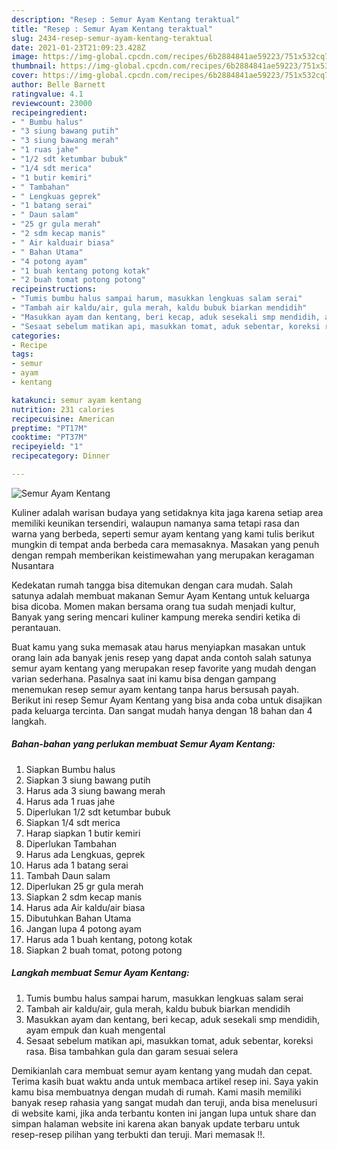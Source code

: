 ```yaml
---
description: "Resep : Semur Ayam Kentang teraktual"
title: "Resep : Semur Ayam Kentang teraktual"
slug: 2434-resep-semur-ayam-kentang-teraktual
date: 2021-01-23T21:09:23.428Z
image: https://img-global.cpcdn.com/recipes/6b2884841ae59223/751x532cq70/semur-ayam-kentang-foto-resep-utama.jpg
thumbnail: https://img-global.cpcdn.com/recipes/6b2884841ae59223/751x532cq70/semur-ayam-kentang-foto-resep-utama.jpg
cover: https://img-global.cpcdn.com/recipes/6b2884841ae59223/751x532cq70/semur-ayam-kentang-foto-resep-utama.jpg
author: Belle Barnett
ratingvalue: 4.1
reviewcount: 23000
recipeingredient:
- " Bumbu halus"
- "3 siung bawang putih"
- "3 siung bawang merah"
- "1 ruas jahe"
- "1/2 sdt ketumbar bubuk"
- "1/4 sdt merica"
- "1 butir kemiri"
- " Tambahan"
- " Lengkuas geprek"
- "1 batang serai"
- " Daun salam"
- "25 gr gula merah"
- "2 sdm kecap manis"
- " Air kalduair biasa"
- " Bahan Utama"
- "4 potong ayam"
- "1 buah kentang potong kotak"
- "2 buah tomat potong potong"
recipeinstructions:
- "Tumis bumbu halus sampai harum, masukkan lengkuas salam serai"
- "Tambah air kaldu/air, gula merah, kaldu bubuk biarkan mendidih"
- "Masukkan ayam dan kentang, beri kecap, aduk sesekali smp mendidih, ayam empuk dan kuah mengental"
- "Sesaat sebelum matikan api, masukkan tomat, aduk sebentar, koreksi rasa. Bisa tambahkan gula dan garam sesuai selera"
categories:
- Recipe
tags:
- semur
- ayam
- kentang

katakunci: semur ayam kentang 
nutrition: 231 calories
recipecuisine: American
preptime: "PT17M"
cooktime: "PT37M"
recipeyield: "1"
recipecategory: Dinner

---
```



![Semur Ayam Kentang](https://img-global.cpcdn.com/recipes/6b2884841ae59223/751x532cq70/semur-ayam-kentang-foto-resep-utama.jpg)

Kuliner adalah warisan budaya yang setidaknya kita jaga karena setiap area memiliki keunikan tersendiri, walaupun namanya sama tetapi rasa dan warna yang berbeda, seperti semur ayam kentang yang kami tulis berikut mungkin di tempat anda berbeda cara memasaknya. Masakan yang penuh dengan rempah memberikan keistimewahan yang merupakan keragaman Nusantara

Kedekatan rumah tangga bisa ditemukan dengan cara mudah. Salah satunya adalah membuat makanan Semur Ayam Kentang untuk keluarga bisa dicoba. Momen makan bersama orang tua sudah menjadi kultur, Banyak yang sering mencari kuliner kampung mereka sendiri ketika di perantauan.



Buat kamu yang suka memasak atau harus menyiapkan masakan untuk orang lain ada banyak jenis resep yang dapat anda contoh salah satunya semur ayam kentang yang merupakan resep favorite yang mudah dengan varian sederhana. Pasalnya saat ini kamu bisa dengan gampang menemukan resep semur ayam kentang tanpa harus bersusah payah.
Berikut ini resep Semur Ayam Kentang yang bisa anda coba untuk disajikan pada keluarga tercinta. Dan sangat mudah hanya dengan 18 bahan dan 4 langkah.


<!--inarticleads1-->

##### Bahan-bahan yang perlukan membuat Semur Ayam Kentang:

1. Siapkan  Bumbu halus
1. Siapkan 3 siung bawang putih
1. Harus ada 3 siung bawang merah
1. Harus ada 1 ruas jahe
1. Diperlukan 1/2 sdt ketumbar bubuk
1. Siapkan 1/4 sdt merica
1. Harap siapkan 1 butir kemiri
1. Diperlukan  Tambahan
1. Harus ada  Lengkuas, geprek
1. Harus ada 1 batang serai
1. Tambah  Daun salam
1. Diperlukan 25 gr gula merah
1. Siapkan 2 sdm kecap manis
1. Harus ada  Air kaldu/air biasa
1. Dibutuhkan  Bahan Utama
1. Jangan lupa 4 potong ayam
1. Harus ada 1 buah kentang, potong kotak
1. Siapkan 2 buah tomat, potong potong




<!--inarticleads2-->

##### Langkah membuat  Semur Ayam Kentang:

1. Tumis bumbu halus sampai harum, masukkan lengkuas salam serai
1. Tambah air kaldu/air, gula merah, kaldu bubuk biarkan mendidih
1. Masukkan ayam dan kentang, beri kecap, aduk sesekali smp mendidih, ayam empuk dan kuah mengental
1. Sesaat sebelum matikan api, masukkan tomat, aduk sebentar, koreksi rasa. Bisa tambahkan gula dan garam sesuai selera




Demikianlah cara membuat semur ayam kentang yang mudah dan cepat. Terima kasih buat waktu anda untuk membaca artikel resep ini. Saya yakin kamu bisa membuatnya dengan mudah di rumah. Kami masih memiliki banyak resep rahasia yang sangat mudah dan teruji, anda bisa menelusuri di website kami, jika anda terbantu konten ini jangan lupa untuk share dan simpan halaman website ini karena akan banyak update terbaru untuk resep-resep pilihan yang terbukti dan teruji. Mari memasak !!. 
